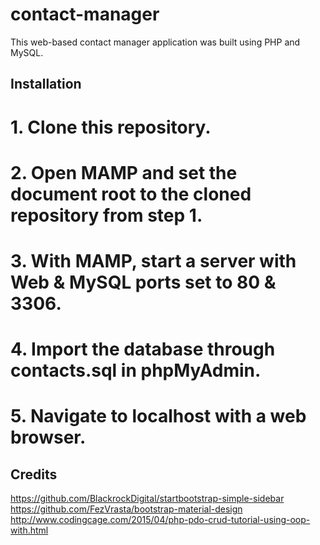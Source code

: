 # contact-manager
This web-based contact manager application was built using PHP and MySQL.

## Installation
# 1. Clone this repository.
# 2. Open MAMP and set the document root to the cloned repository from step 1.
# 3. With MAMP, start a server with Web & MySQL ports set to 80 & 3306.
# 4. Import the database through contacts.sql in phpMyAdmin.
# 5. Navigate to localhost with a web browser.

## Credits
https://github.com/BlackrockDigital/startbootstrap-simple-sidebar
https://github.com/FezVrasta/bootstrap-material-design
http://www.codingcage.com/2015/04/php-pdo-crud-tutorial-using-oop-with.html
